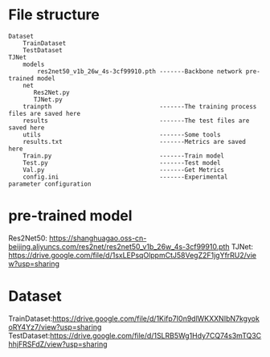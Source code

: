 # File structure
    Dataset
        TrainDataset
        TestDataset
    TJNet
        models
            res2net50_v1b_26w_4s-3cf99910.pth -------Backbone network pre-trained model
        net
           Res2Net.py                         
           TJNet.py
        trainpth                              -------The training process files are saved here
        results                               -------The test files are saved here
        utils                                 -------Some tools
        results.txt                           -------Metrics are saved here
        Train.py                              -------Train model
        Test.py                               -------Test model
        Val.py                                -------Get Metrics
        config.ini						      -------Experimental parameter configuration
# pre-trained model
Res2Net50: https://shanghuagao.oss-cn-beijing.aliyuncs.com/res2net/res2net50_v1b_26w_4s-3cf99910.pth
TJNet: https://drive.google.com/file/d/1sxLEPsqOlppmCtJ58VegZ2F1jgYfrRU2/view?usp=sharing

# Dataset
TrainDataset:https://drive.google.com/file/d/1Kifp7I0n9dlWKXXNIbN7kgyokoRY4Yz7/view?usp=sharing
TestDataset:https://drive.google.com/file/d/1SLRB5Wg1Hdy7CQ74s3mTQ3ChhjFRSFdZ/view?usp=sharing
